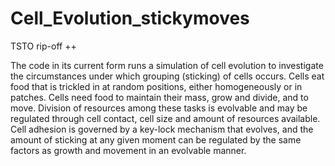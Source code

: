 # Cell_Evolution_stickymoves
TSTO rip-off ++

The code in its current form runs a simulation of cell evolution 
to investigate the circumstances under which grouping (sticking) of cells occurs. 
Cells eat food that is trickled in at random positions, either homogeneously or in patches.
Cells need food to maintain their mass, grow and divide, and to move. Division of resources among these tasks is evolvable and 
may be regulated through cell contact, cell size and amount of resources available.
Cell adhesion is governed by a key-lock mechanism that evolves, and the amount of sticking at any given moment can be regulated
by the same factors as growth and movement in an evolvable manner.
